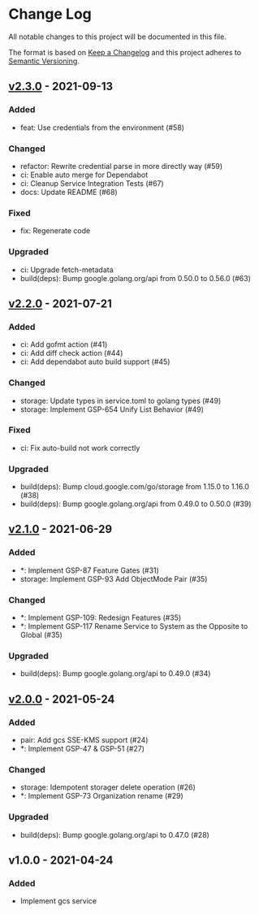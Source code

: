 # Change Log

All notable changes to this project will be documented in this file.

The format is based on [Keep a Changelog](https://keepachangelog.com/)
and this project adheres to [Semantic Versioning](https://semver.org/).

## [v2.3.0] - 2021-09-13

### Added

- feat: Use credentials from the environment (#58)

### Changed

- refactor: Rewrite credential parse in more directly way (#59)
- ci: Enable auto merge for Dependabot
- ci: Cleanup Service Integration Tests (#67)
- docs: Update README (#68)

### Fixed

- fix: Regenerate code

### Upgraded

- ci: Upgrade fetch-metadata
- build(deps): Bump google.golang.org/api from 0.50.0 to 0.56.0 (#63)

## [v2.2.0] - 2021-07-21

### Added

- ci: Add gofmt action (#41)
- ci: Add diff check action (#44)
- ci: Add dependabot auto build support (#45)

### Changed

- storage: Update types in service.toml to golang types (#49)
- storage: Implement GSP-654 Unify List Behavior (#49)

### Fixed

- ci: Fix auto-build not work correctly

### Upgraded

- build(deps): Bump cloud.google.com/go/storage from 1.15.0 to 1.16.0 (#38)
- build(deps): Bump google.golang.org/api from 0.49.0 to 0.50.0 (#39)

## [v2.1.0] - 2021-06-29

### Added

- *: Implement GSP-87 Feature Gates (#31)
- storage: Implement GSP-93 Add ObjectMode Pair (#35)

### Changed

- *: Implement GSP-109: Redesign Features (#35)
- *: Implement GSP-117 Rename Service to System as the Opposite to Global (#35)

### Upgraded

- build(deps): Bump google.golang.org/api to 0.49.0 (#34)

## [v2.0.0] - 2021-05-24

### Added

- pair: Add gcs SSE-KMS support (#24)
- *: Implement GSP-47 & GSP-51 (#27)

### Changed

- storage: Idempotent storager delete operation (#26)
- *: Implement GSP-73 Organization rename (#29)

### Upgraded

- build(deps): Bump google.golang.org/api to 0.47.0 (#28)

## v1.0.0 - 2021-04-24

### Added

- Implement gcs service

[v2.3.0]: https://github.com/beyondstorage/go-service-gcs/compare/v2.2.0...v2.3.0
[v2.2.0]: https://github.com/beyondstorage/go-service-gcs/compare/v2.1.0...v2.2.0
[v2.1.0]: https://github.com/beyondstorage/go-service-gcs/compare/v2.0.0...v2.1.0
[v2.0.0]: https://github.com/beyondstorage/go-service-gcs/compare/v1.0.0...v2.0.0
